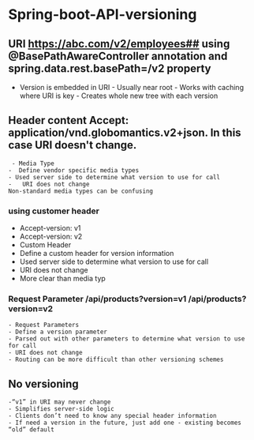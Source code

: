 # Spring-boot-API-versioning
## URI https://abc.com/v2/employees## using @BasePathAwareController annotation and spring.data.rest.basePath=/v2 property
   -  Version is embedded in URI
    - Usually near root
    - Works with caching where URI is key
    - Creates whole new tree with each version
## Header content Accept: application/vnd.globomantics.v2+json. In this case URI doesn't change.
     - Media Type
    -  Define vendor specific media types
    - Used server side to determine what version to use for call
    -   URI does not change
    Non-standard media types can be confusing
### using customer header 
  - Accept-version: v1
  - Accept-version: v2
  - Custom Header
  - Define a custom header for version information
  - Used server side to determine what version to use for call
  - URI does not change
  - More clear than media typ
###  Request Parameter /api/products?version=v1 /api/products?version=v2
    - Request Parameters
    - Define a version parameter
    - Parsed out with other parameters to determine what version to use for call
    - URI does not change
    - Routing can be more difficult than other versioning schemes
##  No versioning 
    -“v1” in URI may never change
    - Simplifies server-side logic
    - Clients don’t need to know any special header information
    - If need a version in the future, just add one - existing becomes “old” default
